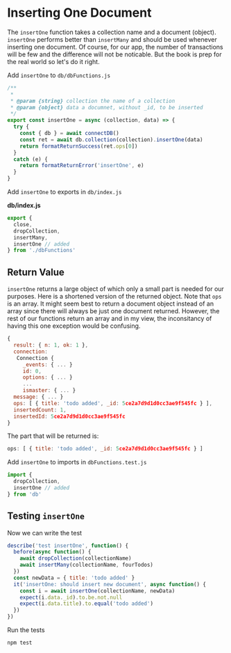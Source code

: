 # Inserting One Document

The `insertOne` function takes a collection name and a document (object). `insertOne` performs better than `insertMany` and should be used whenever inserting one document. Of course, for our app, the number of transactions will be few and the difference will not be noticable. But the book is prep for the real world so let's do it right.

Add `insertOne` to `db/dbFunctions.js`

```js
/**
 * 
 * @param {string} collection the name of a collection
 * @param {object} data a documnet, without _id, to be inserted
 */
export const insertOne = async (collection, data) => {
  try {
    const { db } = await connectDB()
    const ret = await db.collection(collection).insertOne(data)
    return formatReturnSuccess(ret.ops[0])
  }
  catch (e) {
    return formatReturnError('insertOne', e)
  }
}
```

Add `insertOne` to exports in `db/index.js`

__db/index.js__
```js
export {
  close,
  dropCollection,
  insertMany,
  insertOne // added
} from './dbFunctions'
```

## Return Value

`insertOne` returns a large object of which only a small part is needed for our purposes. Here is a shortened version of the returned object. Note that `ops` is an array. It might seem best to return a document object instead of an array since there will always be just one document returned. However, the rest of our functions return an array and in my view, the inconsitancy of having this one exception would be confusing. 

```js
{
  result: { n: 1, ok: 1 },
  connection:
   Connection {
     _events: { ... }
     id: 0,
     options: { ... }
     ...
     ismaster: { ... }
  message: { ... }
  ops: [ { title: 'todo added', _id: 5ce2a7d9d1d0cc3ae9f545fc } ],
  insertedCount: 1,
  insertedId: 5ce2a7d9d1d0cc3ae9f545fc
}
```

The part that will be returned is:
```js
ops: [ { title: 'todo added', _id: 5ce2a7d9d1d0cc3ae9f545fc } ]
```

Add `insertOne` to imports in `dbFunctions.test.js`
```js
import { 
  dropCollection,
  insertOne // added
} from 'db'
```

## Testing `insertOne`

Now we can write the test

```js
describe('test insertOne', function() {
  before(async function() {
    await dropCollection(collectionName)
    await insertMany(collectionName, fourTodos)
  })
  const newData = { title: 'todo added' }
  it('insertOne: should insert new document', async function() {
    const i = await insertOne(collectionName, newData)
    expect(i.data._id).to.be.not.null
    expect(i.data.title).to.equal('todo added')
  })
})
```

Run the tests
```console
npm test
```